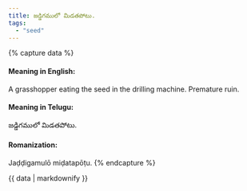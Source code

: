 ```yaml
---
title: జడ్డిగములో మిడతపోటు.
tags:
  - "seed"
---
```


{% capture data %}
#### Meaning in English:
A grasshopper eating the seed in the drilling machine.
Premature ruin.

#### Meaning in Telugu:
జడ్డిగములో మిడతపోటు.

#### Romanization:
Jaḍḍigamulō miḍatapōṭu.
{% endcapture %}

{{ data | markdownify }}

